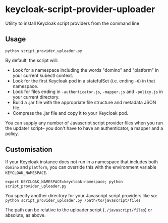 # keycloak-script-provider-uploader
Utility to install Keycloak script providers from the command line

## Usage
`python script_provider_uploader.py`

By default, the script will:
* Look for a namespace including the words "domino" and "platform" in your current kubectl context.
* Look for the first Keycloak pod in a statefulSet (i.e. ending `-0`) in that namespace.
* Look for files ending in `-authenticator.js`, `-mapper.js` and `-policy.js` in your current directory.
* Build a .jar file with the appropriate file structure and metadata JSON file.
* Compress the .jar file and copy it to your Keycloak pod.

You can supply any number of Javascript script provider files when you run the updater script– you don't have to have an authenticator, a mapper and a policy.

## Customisation
If your Keycloak instance does not run in a namespace that includes both `domino` and `platform`, you can override this with the environment variable `KEYCLOAK_NAMESPACE`.

`export KEYCLOAK_NAMESPACE=keycloak-namespace; python script_provider_uploader.py`

You specify another directory for your Javascript script providers like so:
`python script_provider_uploader.py /path/to/javascript/files`

The path can be relative to the uploader script (`./javascript/files`) or absolute, as above.
